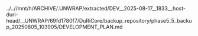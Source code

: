 ../..//mnt/h/ARCHIVE/.UNWRAP/extracted/DEV__2025-08-17__1833__host-duri-head/__UNWRAP/69fd1780f7/DuRiCore/backup_repository/phase5_5_backup_20250805_103905/DEVELOPMENT_PLAN.md